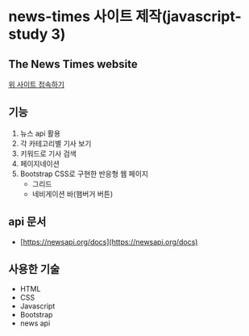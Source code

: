 # news-times 사이트 제작(javascript-study 3)

## The News Times website

[위 사이트 접속하기](https://news-timesbysong.netlify.app/)

## 기능
1. 뉴스 api 활용
2. 각 카테고리별 기사 보기
3. 키워드로 기사 검색
4. 페이지네이션 
4. Bootstrap CSS로 구현한 반응형 웹 페이지
    - 그리드
    - 네비게이션 바(햄버거 버튼)

## api 문서
- [https://newsapi.org/docs](https://newsapi.org/docs)

## 사용한 기술
- HTML
- CSS
- Javascript
- Bootstrap
- news api
